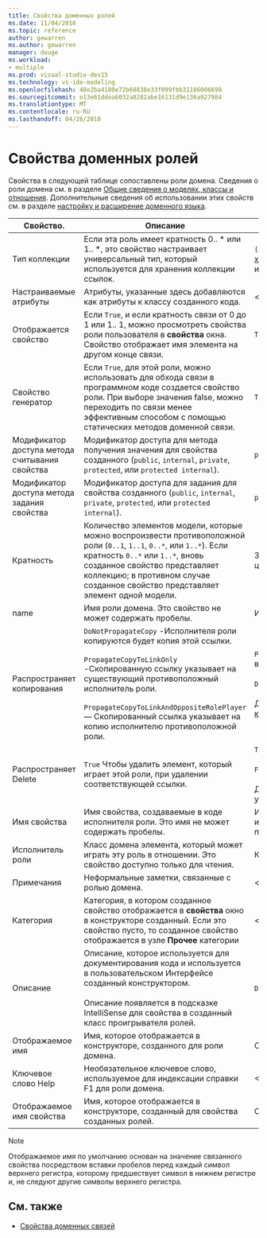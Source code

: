 ```yaml
---
title: Свойства доменных ролей
ms.date: 11/04/2016
ms.topic: reference
author: gewarren
ms.author: gewarren
manager: douge
ms.workload:
- multiple
ms.prod: visual-studio-dev15
ms.technology: vs-ide-modeling
ms.openlocfilehash: 48e2ba4180e72b68838e33f099fbb31186006698
ms.sourcegitcommit: e13e61ddea6032a8282abe16131d9e136a927984
ms.translationtype: MT
ms.contentlocale: ru-RU
ms.lasthandoff: 04/26/2018
---
```

# <a name="properties-of-domain-roles"></a>Свойства доменных ролей
Свойства в следующей таблице сопоставлены роли домена. Сведения о роли домена см. в разделе [Общие сведения о моделях, классы и отношения](../modeling/understanding-models-classes-and-relationships.md). Дополнительные сведения об использовании этих свойств см. в разделе [настройку и расширение доменного языка](../modeling/customizing-and-extending-a-domain-specific-language.md).

|Свойство.|Описание|Значение по умолчанию|
|--------------|-----------------|-------------|
|Тип коллекции|Если эта роль имеет кратность 0.. * или 1.. \*, это свойство настраивает универсальный тип, который используется для хранения коллекции ссылок.|`(none)` - <xref:Microsoft.VisualStudio.Modeling.LinkedElementCollection%601> используется|
|Настраиваемые атрибуты|Атрибуты, указанные здесь добавляются как атрибуты к классу созданного кода.|< none\>|
|Отображается свойство|Если `True`, и если кратность связи от 0 до 1 или 1.. 1, можно просмотреть свойства роли пользователя в **свойства** окна. Свойство отображает имя элемента на другом конце связи.|`True`|
|Свойство генератор|Если `True`, для этой роли, можно использовать для обхода связи в программном коде создается свойство роли. При выборе значения false, можно переходить по связи менее эффективным способом с помощью статических методов доменной связи.|`True`|
|Модификатор доступа метода считывания свойства|Модификатор доступа для метода получения значения для свойства созданного (`public`, `internal`, `private`, `protected`, или `protected internal`).|`public`|
|Модификатор доступа метода задания свойства|Модификатор доступа для задания для свойства созданного (`public`, `internal`, `private`, `protected`, или `protected internal`).|`public`|
|Кратность|Количество элементов модели, которые можно воспроизвести противоположной роли (`0..1`, `1..1`, `0..*`, или `1..*`). Если кратность `0..*` или `1..*`, вновь созданное свойство представляет коллекцию; в противном случае созданное свойство представляет элемент одной модели.|Зависит от типа связи и является ли роль источника или целевого объекта, в связи.|
|name|Имя роли домена. Это свойство не может содержать пробелы.|Имя класса исполнитель роли домена для этой роли.|
|Распространяет копирования|`DoNotPropagateCopy` -Исполнителя роли копируются будет копия этой ссылки.<br /><br /> `PropagateCopyToLinkOnly` -Скопированную ссылку указывает на существующий противоположный исполнитель роли.<br /><br /> `PropagateCopyToLinkAndOppositeRolePlayer` — Скопированный ссылка указывает на копию исполнителю противоположной роли.|`PropagateCopyToLinkAndOppositeRolePlayer` для роли источника внедрений.<br /><br /> `DoNotPropagateCopy` для других ролей.<br /><br /> Дополнительные сведения см. в разделе [Настройка функции копирования](../modeling/customizing-copy-behavior.md)|
|Распространяет Delete|`True` Чтобы удалить элемент, который играет этой роли, при удалении соответствующей ссылки.|`True` в качестве целевого объекта внедряемой роли.<br /><br /> `False` для других ролей.<br /><br /> Дополнительные сведения см. в разделе [Настройка поведения удаления](../modeling/customizing-deletion-behavior.md).|
|Имя свойства|Имя свойства, создаваемые в коде исполнителя роли. Это имя не может содержать пробелы.|Имя противоположной роли, если эта роль имеет ноль к одному или один к одному кратности; в противном случае имя pluralized противоположной роли.|
|Исполнитель роли|Класс домена элемента, который может играть эту роль в отношении. Это свойство доступно только для чтения.|Класс домена исполнителя роли для этой роли.|
|Примечания|Неформальные заметки, связанные с ролью домена.|< none\>|
|Категория|Категория, в котором созданное свойство отображается в **свойства** окно в конструкторе созданный. Если это свойство пусто, то созданное свойство отображается в узле **Прочее** категории|< none\>|
|Описание|Описание, которое используется для документирования кода и используется в пользовательском Интерфейсе созданный конструктором.<br /><br /> Описание появляется в подсказке IntelliSense для свойства в созданный класс проигрывателя ролей.|`Description for` *Полное имя роли*|
|Отображаемое имя|Имя, которое отображается в конструкторе, созданного для роли домена.|Скорректированное значение свойства Name.|
|Ключевое слово Help|Необязательное ключевое слово, используемое для индексации справки F1 для роли домена.|\<None >|
|Отображаемое имя свойства|Имя, которое отображается в конструкторе, созданный для свойства созданных ролей.|Скорректированное значение свойства имени свойства.|

> [!NOTE]
> Отображаемое имя по умолчанию основан на значение связанного свойства посредством вставки пробелов перед каждый символ верхнего регистра, которому предшествует символ в нижнем регистре и, не следуют другие символы верхнего регистра.

## <a name="see-also"></a>См. также

- [Свойства доменных связей](../modeling/properties-of-domain-relationships.md)